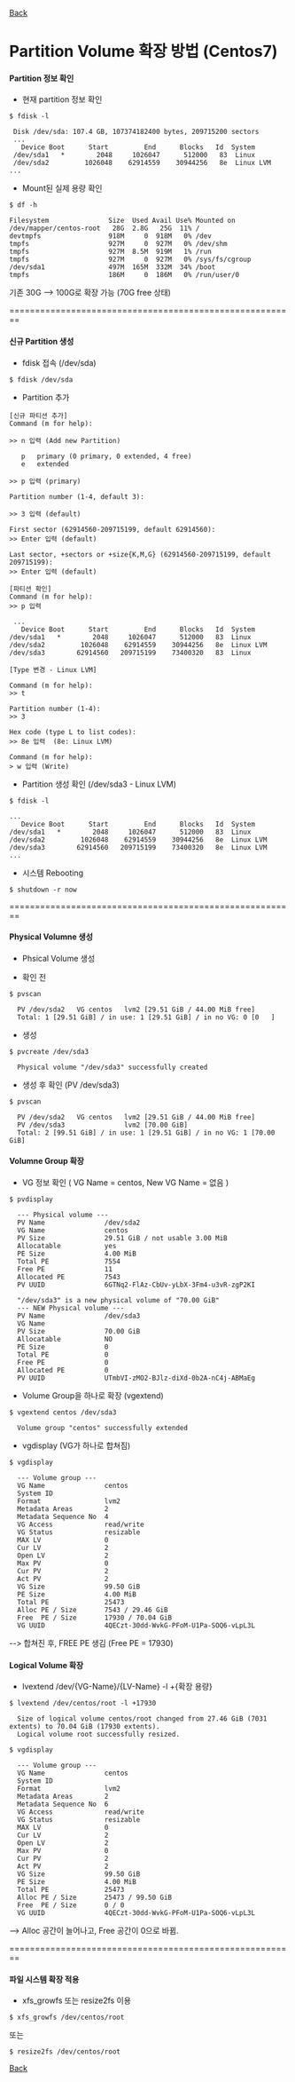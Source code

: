 [Back](https://github.com/songagi/study-linux/blob/master/README.md)

# Partition Volume 확장 방법 (Centos7)

#### Partition 정보 확인

 * 현재 partition 정보 확인
```
$ fdisk -l

 Disk /dev/sda: 107.4 GB, 107374182400 bytes, 209715200 sectors
 ...
   Device Boot      Start         End      Blocks   Id  System
 /dev/sda1   *        2048     1026047      512000   83  Linux
 /dev/sda2         1026048    62914559    30944256   8e  Linux LVM
...
```

* Mount된 실제 용량 확인
```
$ df -h

Filesystem               Size  Used Avail Use% Mounted on
/dev/mapper/centos-root   28G  2.8G   25G  11% /
devtmpfs                 918M     0  918M   0% /dev
tmpfs                    927M     0  927M   0% /dev/shm
tmpfs                    927M  8.5M  919M   1% /run
tmpfs                    927M     0  927M   0% /sys/fs/cgroup
/dev/sda1                497M  165M  332M  34% /boot
tmpfs                    186M     0  186M   0% /run/user/0
```

 기존 30G --> 100G로 확장 가능 (70G free 상태)


========================================================

#### 신규 Partition 생성

 * fdisk 접속 (/dev/sda)
```
$ fdisk /dev/sda
```

 * Partition 추가
```
[신규 파티션 추가]
Command (m for help):

>> n 입력 (Add new Partition)
   
   p   primary (0 primary, 0 extended, 4 free)
   e   extended
   
>> p 입력 (primary)

Partition number (1-4, default 3):

>> 3 입력 (default)

First sector (62914560-209715199, default 62914560):
>> Enter 입력 (default)

Last sector, +sectors or +size{K,M,G} (62914560-209715199, default 209715199):
>> Enter 입력 (default)

[파티션 확인]
Command (m for help):
>> p 입력

 ...
   Device Boot      Start         End      Blocks   Id  System
/dev/sda1   *        2048     1026047      512000   83  Linux
/dev/sda2         1026048    62914559    30944256   8e  Linux LVM
/dev/sda3        62914560   209715199    73400320   83  Linux

[Type 변경 - Linux LVM]

Command (m for help): 
>> t

Partition number (1-4): 
>> 3

Hex code (type L to list codes):
>> 8e 입력  (8e: Linux LVM)

Command (m for help):
> w 입력 (Write)
```

 * Partition 생성 확인 (/dev/sda3 - Linux LVM)
```
$ fdisk -l
```
```
...
   Device Boot      Start         End      Blocks   Id  System
/dev/sda1   *        2048     1026047      512000   83  Linux
/dev/sda2         1026048    62914559    30944256   8e  Linux LVM
/dev/sda3        62914560   209715199    73400320   8e  Linux LVM
...
```

 * 시스템 Rebooting
```
$ shutdown -r now
```

========================================================

#### Physical Volumne 생성

 * Phsical Volume 생성

 - 확인 전
```
$ pvscan

  PV /dev/sda2   VG centos   lvm2 [29.51 GiB / 44.00 MiB free]
  Total: 1 [29.51 GiB] / in use: 1 [29.51 GiB] / in no VG: 0 [0   ]
```

 - 생성
```
$ pvcreate /dev/sda3

  Physical volume "/dev/sda3" successfully created
```

 - 생성 후 확인 (PV /dev/sda3)
```
$ pvscan

  PV /dev/sda2   VG centos   lvm2 [29.51 GiB / 44.00 MiB free]
  PV /dev/sda3               lvm2 [70.00 GiB]
  Total: 2 [99.51 GiB] / in use: 1 [29.51 GiB] / in no VG: 1 [70.00 GiB]
```

#### Volumne Group 확장

 * VG 정보 확인 ( VG Name = centos, New VG Name = 없음 )
```
$ pvdisplay

  --- Physical volume ---
  PV Name               /dev/sda2
  VG Name               centos
  PV Size               29.51 GiB / not usable 3.00 MiB
  Allocatable           yes 
  PE Size               4.00 MiB
  Total PE              7554
  Free PE               11
  Allocated PE          7543
  PV UUID               6GTNq2-FlAz-CbUv-yLbX-3Fm4-u3vR-zgP2KI
   
  "/dev/sda3" is a new physical volume of "70.00 GiB"
  --- NEW Physical volume ---
  PV Name               /dev/sda3
  VG Name               
  PV Size               70.00 GiB
  Allocatable           NO
  PE Size               0   
  Total PE              0
  Free PE               0
  Allocated PE          0
  PV UUID               UTmbVI-zMO2-BJlz-diXd-0b2A-nC4j-ABMaEg
```

 * Volume Group을 하나로 확장 (vgextend)

```
$ vgextend centos /dev/sda3

  Volume group "centos" successfully extended
```

 * vgdisplay (VG가 하나로 합쳐짐)

```
$ vgdisplay

  --- Volume group ---
  VG Name               centos
  System ID             
  Format                lvm2
  Metadata Areas        2
  Metadata Sequence No  4
  VG Access             read/write
  VG Status             resizable
  MAX LV                0
  Cur LV                2
  Open LV               2
  Max PV                0
  Cur PV                2
  Act PV                2
  VG Size               99.50 GiB
  PE Size               4.00 MiB
  Total PE              25473
  Alloc PE / Size       7543 / 29.46 GiB
  Free  PE / Size       17930 / 70.04 GiB
  VG UUID               4QECzt-30dd-WvkG-PFoM-U1Pa-SOQ6-vLpL3L
```
 
 --> 합쳐진 후, FREE PE 생김 (Free PE = 17930)
 
 
 #### Logical Volume 확장
 
 * lvextend /dev/{VG-Name}/{LV-Name} -l +{확장 용량}

```
$ lvextend /dev/centos/root -l +17930

  Size of logical volume centos/root changed from 27.46 GiB (7031 extents) to 70.04 GiB (17930 extents).
  Logical volume root successfully resized.
```

```
$ vgdisplay

  --- Volume group ---
  VG Name               centos
  System ID             
  Format                lvm2
  Metadata Areas        2
  Metadata Sequence No  6
  VG Access             read/write
  VG Status             resizable
  MAX LV                0
  Cur LV                2
  Open LV               2
  Max PV                0
  Cur PV                2
  Act PV                2
  VG Size               99.50 GiB
  PE Size               4.00 MiB
  Total PE              25473
  Alloc PE / Size       25473 / 99.50 GiB
  Free  PE / Size       0 / 0   
  VG UUID               4QECzt-30dd-WvkG-PFoM-U1Pa-SOQ6-vLpL3L
```

 --> Alloc 공간이 늘어나고, Free 공간이 0으로 바뀜.
 
 
========================================================
 
#### 파일 시스템 확장 적용
 
 * xfs_growfs 또는 resize2fs 이용

```
$ xfs_growfs /dev/centos/root
```
또는
```
$ resize2fs /dev/centos/root
```

[Back](https://github.com/songagi/study-linux/blob/master/README.md)
